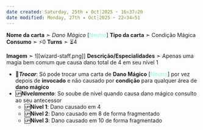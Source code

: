 ```yaml
---
date created: Saturday, 25th ✦ Oct┆2025 ➣ 16▫37▫20
date modified: Monday, 27th ✦ Oct┆2025 ➣ 22▫34▫51
---
```


**Nome da carta** ➣ *Dano Mágico* \[<span style="color:rgb(127, 255, 197)">Neutro</span>\]
**Tipo da carta** ➣ Condição Mágica
**Consumo** ➣ ⚡0
**Turns** ➣ ⏳4

**Imagem** ➣ ![[wizard-staff.png]]
**Descrição/Especialidades** ➣ Apenas uma magia bem comum que causa dano total de 4 em seu nível 1

- 🔁***Trocar***: Só pode trocar uma carta de **Dano Mágico** \[<span style="color:rgb(127, 255, 197)">Neutro</span>\] por vez depois de **invocado** e não causado por **condição** para qualquer área de **dano mágico**
- 🆙***Nivelamento***: So soube de nível quando causa dano mágico consulto ao seu antecessor
	- 🆙**Nível 1**: Dano causado em 4
	- 🆙**Nível 2**: Dano causado em 8 de forma fragmentado
	- 🆙**Nível 3**: Dano causado em 10 de forma fragmentado

